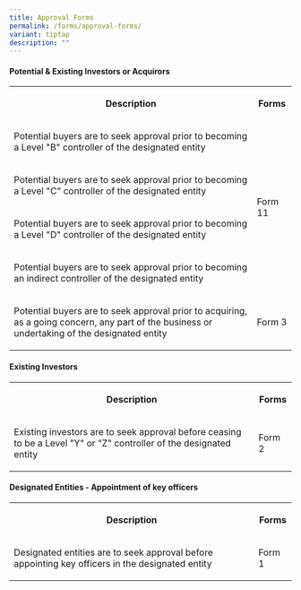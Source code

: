 ```yaml
---
title: Approval Forms
permalink: /forms/approval-forms/
variant: tiptap
description: ""
---
```

<h4><strong>Potential &amp; Existing Investors or Acquirors</strong></h4>
<table>
<tbody>
<tr>
<th rowspan="1" colspan="1">
<p>Description</p>
</th>
<th rowspan="1" colspan="1">
<p>Forms</p>
</th>
</tr>
<tr>
<td rowspan="1" colspan="1">
<p>Potential buyers are to seek approval prior to becoming a Level "B" controller
of the designated entity</p>
</td>
<td rowspan="4" colspan="1">
<p>Form 11</p>
</td>
</tr>
<tr>
<td rowspan="1" colspan="1">
<p>Potential buyers are to seek approval prior to becoming a Level "C" controller
of the designated entity</p>
</td>
</tr>
<tr>
<td rowspan="1" colspan="1">
<p>Potential buyers are to seek approval prior to becoming a Level "D" controller
of the designated entity</p>
</td>
</tr>
<tr>
<td rowspan="1" colspan="1">
<p>Potential buyers are to seek approval prior to becoming an indirect controller
of the designated entity</p>
</td>
</tr>
<tr>
<td rowspan="1" colspan="1">
<p>Potential buyers are to seek approval prior to acquiring, as a going concern,
any part of the business or undertaking of the designated entity</p>
</td>
<td rowspan="1" colspan="1">
<p>Form 3</p>
</td>
</tr>
</tbody>
</table>
<h4><strong>Existing Investors</strong></h4>
<table>
<tbody>
<tr>
<th rowspan="1" colspan="1">
<p>Description</p>
</th>
<th rowspan="1" colspan="1">
<p>Forms</p>
</th>
</tr>
<tr>
<td rowspan="1" colspan="1">
<p>Existing investors are to seek approval before ceasing to be a Level "Y"
or "Z" controller of the designated entity</p>
</td>
<td rowspan="1" colspan="1">
<p>Form 2</p>
</td>
</tr>
</tbody>
</table>
<h4><strong>Designated Entities - Appointment of key officers</strong></h4>
<table>
<tbody>
<tr>
<th rowspan="1" colspan="1">
<p>Description</p>
</th>
<th rowspan="1" colspan="1">
<p>Forms</p>
</th>
</tr>
<tr>
<td rowspan="1" colspan="1">
<p>Designated entities are to seek approval before appointing key officers
in the designated entity</p>
</td>
<td rowspan="1" colspan="1">
<p>Form 1</p>
</td>
</tr>
</tbody>
</table>
<p></p>
<p></p>